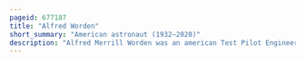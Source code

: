 ```yaml
---
pageid: 677187
title: "Alfred Worden"
short_summary: "American astronaut (1932–2020)"
description: "Alfred Merrill Worden was an american Test Pilot Engineer and nasa Astronaut who was the Command Module Pilot on the Apollo 15 lunar Mission in 1971. One of 24 People to have flown to the Moon, he orbited it 74 Times in the Command Module Endeavour."
---
```


